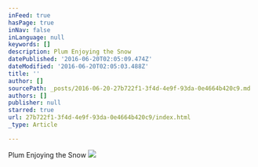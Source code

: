 ```yaml
---
inFeed: true
hasPage: true
inNav: false
inLanguage: null
keywords: []
description: Plum Enjoying the Snow
datePublished: '2016-06-20T02:05:09.474Z'
dateModified: '2016-06-20T02:05:03.488Z'
title: ''
author: []
sourcePath: _posts/2016-06-20-27b722f1-3f4d-4e9f-93da-0e4664b420c9.md
authors: []
publisher: null
starred: true
url: 27b722f1-3f4d-4e9f-93da-0e4664b420c9/index.html
_type: Article

---
```

Plum Enjoying the Snow
![](https://the-grid-user-content.s3-us-west-2.amazonaws.com/c171c8b4-54ac-4f85-b565-1c36c3d330c7.jpg)
